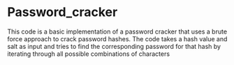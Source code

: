 # Password_cracker
This code is a basic implementation of a password cracker that uses a brute force approach to crack password hashes. The code takes a hash value and salt as input and tries to find the corresponding password for that hash by iterating through all possible combinations of characters
